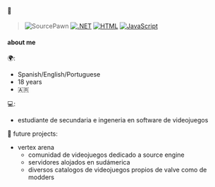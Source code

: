 #### 🚀 
> ![SourcePawn](https://img.shields.io/badge/SOURCEPAWN-orange)
> [![.NET](https://img.shields.io/badge/.NET-512BD4?logo=dotnet&logoColor=fff)](#)
> [![HTML](https://img.shields.io/badge/HTML-%23E34F26.svg?logo=html5&logoColor=white)](#)
> [![JavaScript](https://img.shields.io/badge/JavaScript-F7DF1E?logo=javascript&logoColor=000)](#)

#### about me
🌍:
- Spanish/English/Portuguese
- 18 years
- 🇦🇷
  
💻:
- estudiante de secundaria e ingeneria en software de videojuegos

🏮 future projects:
- vertex arena
  - comunidad de videojuegos dedicado a source engine
  - servidores alojados en sudámerica
  - diversos catalogos de videojuegos propios de valve como de modders
